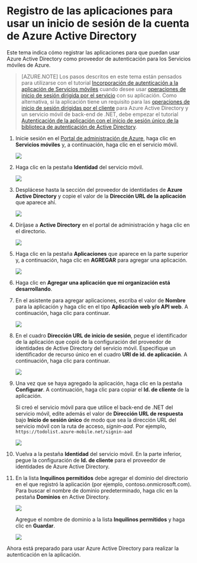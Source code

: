 ﻿<properties urlDisplayName="Register for Azure Active Directory Authentication" pageTitle="Registro para la autenticación de Active Directory de Azure - servicios móviles" metaKeywords="Azure registering application, Azure Active Directory authentication, application authenticate, authenticate mobile services" description="Obtenga información acerca de cómo registrarse para la autenticación de Azure Active Directory en la aplicación de Servicios móviles de Azure." title="Register your account to use an Azure Active Directory account login" authors="wesmc" services="mobile-services" documentationCenter="Mobile" manager="dwrede" />

<tags ms.service="mobile-services" ms.workload="mobile" ms.tgt_pltfrm="mobile-multiple" ms.devlang="multiple" ms.topic="article" ms.date="09/23/2014" ms.author="wesmc" />

# Registro de las aplicaciones para usar un inicio de sesión de la cuenta de Azure Active Directory

Este tema indica cómo registrar las aplicaciones para que puedan usar Azure Active Directory como proveedor de autenticación para los Servicios móviles de Azure. 


>[AZURE.NOTE] Los pasos descritos en este tema están pensados para utilizarse con el tutorial [Incorporación de autenticación a la aplicación de Servicios móviles](/es-es/documentation/articles/mobile-services-dotnet-backend-windows-store-dotnet-get-started-users/) cuando desee usar [operaciones de inicio de sesión dirigida por el servicio](http://msdn.microsoft.com/es-es/library/azure/dn283952.aspx) con su aplicación. Como alternativa, si la aplicación tiene un requisito para las [operaciones de inicio de sesión dirigidas por el cliente](http://msdn.microsoft.com/es-es/library/azure/jj710106.aspx) para Azure Active Directory y un servicio móvil de back-end de .NET, debe empezar el tutorial [Autenticación de la aplicación con el inicio de sesión único de la biblioteca de autenticación de Active Directory](/es-es/documentation/articles/mobile-services-windows-store-dotnet-adal-sso-authentication/).


1. Inicie sesión en el [Portal de administración de Azure], haga clic en **Servicios móviles** y, a continuación, haga clic en el servicio móvil.

    ![][1]

2. Haga clic en la pestaña **Identidad** del servicio móvil. 

    ![][2]

3. Desplácese hasta la sección del proveedor de identidades de **Azure Active Directory** y copie el valor de la **Dirección URL de la aplicación** que aparece ahí.

    ![][3]

4. Diríjase a **Active Directory** en el portal de administración y haga clic en el directorio.

    ![][4] 

5. Haga clic en la pestaña **Aplicaciones** que aparece en la parte superior y, a continuación, haga clic en **AGREGAR** para agregar una aplicación. 

    ![][10]

6. Haga clic en **Agregar una aplicación que mi organización está desarrollando**.

7. En el asistente para agregar aplicaciones, escriba el valor de **Nombre** para la aplicación y haga clic en el tipo   **Aplicación web y/o API web**. A continuación, haga clic para continuar.

    ![][5]

8. En el cuadro **Dirección URL de inicio de sesión**, pegue el identificador de la aplicación que copió de la configuración del proveedor de identidades de Active Directory del servicio móvil. Especifique un identificador de recurso único en el cuadro **URI de id. de aplicación**. A continuación, haga clic para continuar.
 
    ![][6]


9. Una vez que se haya agregado la aplicación, haga clic en la pestaña **Configurar**. A continuación, haga clic para copiar el **Id. de cliente** de la aplicación.

    Si creó el servicio móvil para que utilice el back-end de .NET del servicio móvil, edite además el valor de **Dirección URL de respuesta** bajo **Inicio de sesión único** de modo que sea la dirección URL del servicio móvil con la ruta de acceso, _signin-aad_. Por ejemplo,  `https://todolist.azure-mobile.net/signin-aad`

    ![][8]


10. Vuelva a la pestaña **Identidad** del servicio móvil. En la parte inferior, pegue la configuración de **Id. de cliente** para el proveedor de identidades de Azure Active Directory.

  
11. En la lista **Inquilinos permitidos** debe agregar el dominio del directorio en el que registró la aplicación (por ejemplo, contoso.onmicrosoft.com). Para buscar el nombre de dominio predeterminado, haga clic en la pestaña **Dominios** en Active Directory.

    ![][11]
 
    Agregue el nombre de dominio a la lista **Inquilinos permitidos** y haga clic en **Guardar**.    


    ![][9]



Ahora está preparado para usar Azure Active Directory para realizar la autenticación en la aplicación. 



<!-- Anchors. -->

<!-- Images. -->
[1]: ./media/mobile-services-how-to-register-active-directory-authentication/mobile-services-selection.png
[2]: ./media/mobile-services-how-to-register-active-directory-authentication/mobile-identity-tab.png
[3]: ./media/mobile-services-how-to-register-active-directory-authentication/mobile-services-copy-app-url-waad-auth.png
[4]: ./media/mobile-services-how-to-register-active-directory-authentication/mobile-services-select-ad-waad-auth.png
[5]: ./media/mobile-services-how-to-register-active-directory-authentication/mobile-services-add-app-wizard-1-waad-auth.png
[6]: ./media/mobile-services-how-to-register-active-directory-authentication/mobile-services-add-app-wizard-2-waad-auth.png
[7]: ./media/mobile-services-how-to-register-active-directory-authentication/mobile-services-add-app-wizard-3-waad-auth.png
[8]: ./media/mobile-services-how-to-register-active-directory-authentication/mobile-services-clientid-waad-auth.png
[9]: ./media/mobile-services-how-to-register-active-directory-authentication/mobile-services-clientid-pasted-waad-auth.png
[10]:./media/mobile-services-how-to-register-active-directory-authentication/mobile-services-waad-idenity-tab-selection.png
[11]:./media/mobile-services-how-to-register-active-directory-authentication/mobile-services-default-domain.png

<!-- URLs. -->
[Portal de administración de Azure]: https://manage.windowsazure.com/

